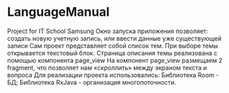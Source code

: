 # LanguageManual
Project for IT School Samsung
Окно запуска приложения позволяет: создать новую учетную запись, или ввести данные уже существующей записи
Сам проект представляет собой список тем. При выборе темы открывается текстовый блок.
Страница описания темы реализована с помощью компонента  page_view
На компонент page_view размещаем 2 fragment, что позволяет нам «скроллить» между экраном текста и вопроса
Для реализации проекта использовались: Библиотека Room -  БД; Библиотека  RxJava -  организация многопоточности.

